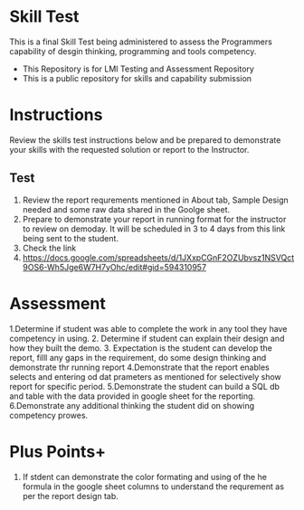 # Skill Test
This is a final Skill Test being administered to assess the Programmers capability of desgin thinking, programming and tools competency.
- This Repository is for LMI Testing and Assessment Repository
- This is a public repository for skills and capability submission 

# Instructions

Review the skills test instructions below and be prepared to demonstrate your skills with the requested solution or report to the Instructor.


## Test

1. Review the report requrements mentioned in About tab, Sample Design needed and some raw data shared in the  Goolge sheet.
2. Prepare to demonstrate your report in running format for the instructor to review on demoday. It will be scheduled in 3 to 4 days from this link being sent to the student.
3. Check the link
4. https://docs.google.com/spreadsheets/d/1JXxpCGnF2OZUbvsz1NSVQct9OS6-Wh5Jge6W7H7yOhc/edit#gid=594310957

# Assessment

1.Determine if student was able to complete the work in any tool they have competency in using.
2. Determine if student can explain their design and how they built the demo.
3. Expectation is the student can develop the report, filll any gaps in the requirement, do some design thinking and demonstrate thr running report
4.Demonstrate that the report enables selects and entering od dat prameters as mentioned for selectively show report for specific period. 
5.Demonstrate the student can build a SQL db and table with the data provided in google sheet for the reporting.
6.Demonstrate any additional thinking the student did on showing competency prowes.


# Plus Points+

1. If stdent can demonstrate the color formating and using of the he formula in the google sheet columns to understand the requrement as per the report design tab.





